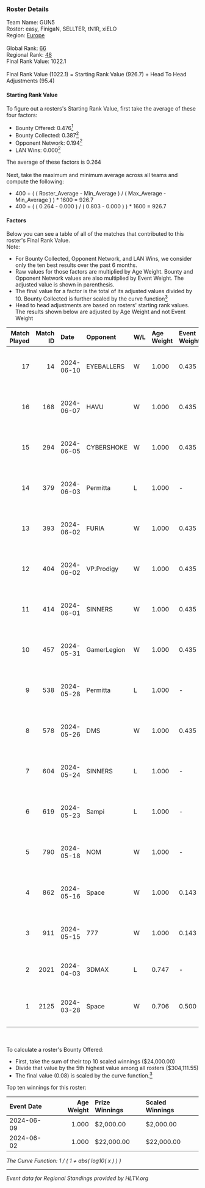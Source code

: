 ### Roster Details<br />
Team Name: GUN5<br />
Roster: easy, FinigaN, SELLTER, tN1R, xiELO<br />
Region: [Europe]( ../standings_europe.md)<br />
<br />
Global Rank: [66](../standings_global.md)<br />
Regional Rank: [48]( ../standings_europe.md)<br />
Final Rank Value:  1022.1<br />
<br />
Final Rank Value (1022.1) = Starting Rank Value (926.7) + Head To Head Adjustments (95.4)<br />

#### Starting Rank Value<br />
To figure out a rosters's Starting Rank Value, first take the average of these four factors:<br />
- Bounty Offered: 0.476[<sup>1</sup>](#table2)
- Bounty Collected: 0.387[<sup>2</sup>](#table1)
- Opponent Network: 0.194[<sup>2</sup>](#table1)
- LAN Wins: 0.000[<sup>2</sup>](#table1)

The average of these factors is 0.264<br />
<br />
Next, take the maximum and minimum average across all teams and compute the following:<br />
- 400 + ( ( Roster_Average - Min_Average ) / ( Max_Average - Min_Average ) ) * 1600 = 926.7
- 400 + ( ( 0.264 - 0.000 ) / ( 0.803 - 0.000 ) ) * 1600 = 926.7


#### Factors<br />
Below you can see a table of all of the matches that contributed to this roster's Final Rank Value.<br />
Note:<br />

- For Bounty Collected, Opponent Network, and LAN Wins, we consider only the ten best results over the past 6 months.
- Raw values for those factors are multiplied by Age Weight. Bounty and Opponent Network values are also multiplied by Event Weight. The adjusted value is shown in parenthesis.
- The final value for a factor is the total of its adjusted values divided by 10. Bounty Collected is further scaled by the curve function[<sup>3</sup>](#curveFunction)
- Head to head adjustments are based on rosters' starting rank values. The results shown below are adjusted by Age Weight and not Event Weight
<span id="table1"></span><br />


| Match Played | Match ID | Date       | Opponent    | W/L | Age Weight | Event Weight | Bounty Collected | Opponent Network | LAN Wins  | H2H Adj. | Roster                                    |
| -: | -: | :- | :- | :- | :- | :- | :- | :- | :- | -: | :- |
|           17 |       14 | 2024-06-10 | EYEBALLERS  | W   | 1.000      | 0.435        | 0.006 (0.003)    | 0.722 (0.314)    | 0 (0.000) |    11.10 | easy, FinigaN, SELLTER, tN1R, xiELO       |
|           16 |      168 | 2024-06-07 | HAVU        | W   | 1.000      | 0.435        | 0.003 (0.001)    | 0.254 (0.110)    | 0 (0.000) |     6.30 | easy, FinigaN, SELLTER, tN1R, xiELO       |
|           15 |      294 | 2024-06-05 | CYBERSHOKE  | W   | 1.000      | 0.435        | 0.041 (0.018)    | 0.194 (0.084)    | 0 (0.000) |     6.89 | easy, FinigaN, SELLTER, tN1R, xiELO       |
|           14 |      379 | 2024-06-03 | Permitta    | L   | 1.000      | -            | -                | -                | -         |   -20.01 | easy, FinigaN, SELLTER, tN1R, xiELO       |
|           13 |      393 | 2024-06-02 | FURIA       | W   | 1.000      | 0.435        | 0.249 (0.108)    | 0.590 (0.257)    | 0 (0.000) |    29.33 | easy, FinigaN, SELLTER, tN1R, xiELO       |
|           12 |      404 | 2024-06-02 | VP.Prodigy  | W   | 1.000      | 0.435        | 0.016 (0.007)    | 0.539 (0.234)    | 0 (0.000) |    13.77 | easy, FinigaN, SELLTER, tN1R, xiELO       |
|           11 |      414 | 2024-06-01 | SINNERS     | W   | 1.000      | 0.435        | 0.045 (0.020)    | 0.844 (0.367)    | 0 (0.000) |    20.09 | easy, FinigaN, SELLTER, tN1R, xiELO       |
|           10 |      457 | 2024-05-31 | GamerLegion | W   | 1.000      | 0.435        | 0.222 (0.096)    | 0.334 (0.145)    | 0 (0.000) |    27.79 | easy, FinigaN, SELLTER, tN1R, xiELO       |
|            9 |      538 | 2024-05-28 | Permitta    | L   | 1.000      | -            | -                | -                | -         |   -16.64 | easy, FinigaN, SELLTER, tN1R, xiELO       |
|            8 |      578 | 2024-05-26 | DMS         | W   | 1.000      | 0.435        | 0.004 (0.002)    | 0.524 (0.228)    | 0 (0.000) |    14.74 | easy, FinigaN, SELLTER, tN1R, xiELO       |
|            7 |      604 | 2024-05-24 | SINNERS     | L   | 1.000      | -            | -                | -                | -         |   -11.25 | easy, FinigaN, SELLTER, tN1R, xiELO       |
|            6 |      619 | 2024-05-23 | Sampi       | L   | 1.000      | -            | -                | -                | -         |   -15.45 | easy, FinigaN, SELLTER, tN1R, xiELO       |
|            5 |      790 | 2024-05-18 | NOM         | W   | 1.000      | -            | -                | -                | 0 (0.000) |     3.54 | easy, FinigaN, SELLTER, tN1R, xiELO       |
|            4 |      862 | 2024-05-16 | Space       | W   | 1.000      | 0.143        | -                | 0.410 (0.059)    | 0 (0.000) |    13.46 | easy, FinigaN, SELLTER, tN1R, xiELO       |
|            3 |      911 | 2024-05-15 | 777         | W   | 1.000      | 0.143        | 0.024 (0.003)    | -                | -         |     7.75 | easy, FinigaN, SELLTER, tN1R, xiELO       |
|            2 |     2021 | 2024-04-03 | 3DMAX       | L   | 0.747      | -            | -                | -                | -         |    -4.68 | easy, kelieN, SELLTER, spirit, tN1R       |
|            1 |     2125 | 2024-03-28 | Space       | W   | 0.706      | 0.500        | 0.007 (0.002)    | 0.410 (0.145)    | -         |     8.62 | danistzz, fozil, TruNiQ, Vert, waterfaLLZ |

<br />
<span id="table2"></span><br />
To calculate a roster's Bounty Offered:<br />

- First, take the sum of their top 10 scaled winnings ($24,000.00)
- Divide that value by the 5th highest value among all rosters ($304,111.55)
- The final value (0.08) is scaled by the curve function.[<sup>3</sup>](#curveFunction)

Top ten winnings for this roster:<br />

| Event Date | Age Weight | Prize Winnings | Scaled Winnings |
| :- | -: | :- | :- |
| 2024-06-09 |      1.000 | $2,000.00      | $2,000.00       |
| 2024-06-02 |      1.000 | $22,000.00     | $22,000.00      |


<span id="curveFunction"></span>_The Curve Function: 1 / ( 1 + abs( log10( x ) ) )_<br />

---
_Event data for Regional Standings provided by HLTV.org_<br />
